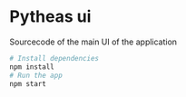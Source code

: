 # Pytheas ui

Sourcecode of the main UI of the application

```bash
# Install dependencies
npm install
# Run the app
npm start
```

